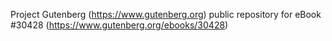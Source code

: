Project Gutenberg (https://www.gutenberg.org) public repository for eBook #30428 (https://www.gutenberg.org/ebooks/30428)
